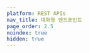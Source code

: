 ```yaml
---
platform: REST APIs
nav_title: 대화형 엔드포인트
page_order: 2.5
noindex: true
hidden: true
---
```


<link rel="stylesheet" type="text/css" href="/docs/assets/css/swagger/swagger_ui.css" >

<div id="swagger-ui"></div>
<style type="text/css">
#swagger-ui .information-container .main a {
  display: none !important;
}

\#main_content #article-main {
padding-top: 0px;
}

\#main_content #article-main .block ul>li::before,#main_content #article-main .block ol>li::before {
content: "";
}
  \#main_content #article-main #swagger-ui .global-server-container, #main_content #article-main #swagger-ui .scheme-container {
background-color: #f4f4f7;  
}

\#main_content #article-main #swagger-ui  .opblock-tag {
border-bottom: 1px solid rgba(59,65,81,.3);
}
  \#main_content #article-main #swagger-ui .auth-container p {
margin-bottom: 5px;
}
\#main_content #article-main #swagger-ui .auth-wrapper {
-webkit-box-pack: start;
-ms-flex-pack: start;
justify-content: flex-start;
}

\#main_content #article-main #swagger-ui .dialog-ux .modal-ux-content {
padding-top: 0px;
}
  \#main_content #article-main #swagger-ui .auth-container input\[type=text]{
border: 1px solid #f4f4f7;
너비: 100%;

}
\#main_content #article-main #swagger-ui .opblock-tag-section a {
font-family: "Sailec W00 Bold",Arial,Helvetica,sans-serif;
display: inline;
color: #212123;
border-bottom-width: 0px;
border-color: transparent;
text-decoration: none;
font-weight: 700;
transition: all ease .2s;
-webkit-transition: all ease .2s;
-moz-transition: all ease .2s
}
    \#main_content #article-main  #swagger-ui .opblock-tag-section .tab a  {
font-family: "Sailec W00 Regular",Arial,Helvetica,sans-serif;
font-weight: 500;
}
    \#main_content #article-main  #swagger-ui .opblock-tag-section .tab .active a  {
font-family: "Sailec W00 Bold",Arial,Helvetica,sans-serif;
font-weight: 700;
}
    \#main_content #article-main #swagger-ui .opblock-tag-section a:hover {
background-color: transparent;
}


\#swagger-ui table, #swagger-ui table td, #swagger-ui table thead, #swagger-ui table tr {
border: none !important;
}
  \#swagger-ui .model-box {
width: 100%;
}
\#swagger-ui table td.col, #swagger-ui table th.col  {
width: auto !important;
}
\#swagger-ui 테이블 thead {
  배경: 투명;

}
\#swagger-ui  table thead tr td, #swagger-ui table thead tr th {
border-bottom: 1px solid rgba(59,65,81,.2) !important;
}

\#swagger-ui .btn.authorize , #swagger-ui .servers select{
  background-color: #ffffff;

}

</style>
<script src="/docs/assets/js/swagger/swagger_ui_bundle.js"> </script>
<script src="/docs/assets/js/swagger/swagger_ui_standalone_preset.js"> </script>
<script>
$(document).ready(function() {

  // 시스템 구축
  const ui = SwaggerUIBundle({
url: "/docs/assets/js/swagger/braze_swagger.json",
dom_id: '#swagger-ui',
docExpansion: 'none',
deepLinking: true,
presets: [
      SwaggerUIBundle.presets.apis,
      SwaggerUIStandalonePreset
    ],
plugins: [
      SwaggerUIBundle.plugins.DownloadUrl
    ],
layout: "BaseLayout"
})

  window.ui = ui;
});
</script>
